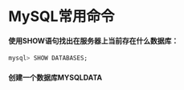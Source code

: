 # MySQL常用命令

#### 使用SHOW语句找出在服务器上当前存在什么数据库：
```sql
mysql> SHOW DATABASES;
```
#### 创建一个数据库MYSQLDATA
```sql

```
#### 
```sql

```